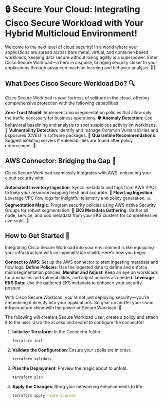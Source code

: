 # 🔒 Secure Your Cloud: Integrating Cisco Secure Workload with Your Hybrid Multicloud Environment! 


Welcome to the next level of cloud security! In a world where your applications are spread across bare metal, virtual, and container-based workloads, keeping data secure without losing agility is a superpower. Enter Cisco Secure Workload—a hero in disguise, bringing security closer to your applications through advanced machine learning and behavior analysis. 🦸‍♂️


## What Does Cisco Secure Workload Do? 🔍

Cisco Secure Workload is your fortress of solitude in the cloud, offering comprehensive protection with the following capabilities:


**Zero-Trust Model**: Implement microsegmentation policies that allow only the traffic necessary for business operations. 🛡️
**Anomaly Detection**: Use behavioral baselining and analysis to spot suspicious activity on workloads. 👀
**Vulnerability Detection**: Identify and manage Common Vulnerabilities and Exposures (CVEs) in software packages. 🔧
**Quarantine Recommendations**: Suggest isolating servers if vulnerabilities are found after policy enforcement. 🚨

## AWS Connector: Bridging the Gap 🌉

Cisco Secure Workload seamlessly integrates with AWS, enhancing your cloud security with:


**Automated Inventory Ingestion**: Syncs metadata and tags from AWS VPCs to keep your resource mapping fresh and accurate. 🔄
**Flow Log Ingestion**: Leverage VPC flow logs for insightful telemetry and policy generation. 📊
**Segmentation Magic**: Program security policies using AWS native Security Groups for robust segmentation. 🔗
**EKS Metadata Gathering**: Gather all node, service, and pod metadata from your EKS clusters for comprehensive oversight. 🚀

## How to Get Started 🏁

Integrating Cisco Secure Workload into your environment is like equipping your infrastructure with an impenetrable shield. Here's how you begin:


**Connect to AWS**: Set up the AWS connector to start ingesting metadata and flow logs.
**Define Policies**: Use the ingested data to define and enforce microsegmentation policies.
**Monitor and Adjust**: Keep an eye on workloads for anomalies and vulnerabilities, and adjust policies as needed.
**Leverage EKS Data**: Use the gathered EKS metadata to enhance your security posture.

With Cisco Secure Workload, you're not just deploying security—you're embedding it directly into your applications. So gear up and let your cloud infrastructure shine with the power of Secure Workload! 🌟

The following will create a Secure Workload User, create a policy and attach it to the user. Grab the access and secret to configure the connector! 

1. **Initialize Terraform**: In the Connector folder.
   ```bash
   terraform init

2. **Validate the Configuration**: Ensure your spells are in order.
   ```bash
   terraform validate

3. **Plan the Deployment**: Preview the magic about to unfold.
   ```bash
   terraform plan

4. **Apply the Changes**: Bring your networking enhancements to life.
   ```bash
   terraform apply -auto-approve